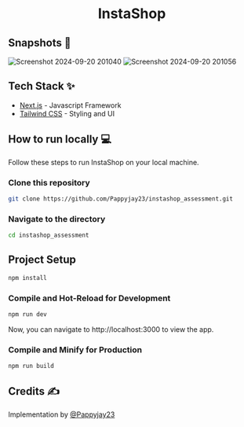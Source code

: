 <div align="center">
	<h1> InstaShop</h1>
</div>

## Snapshots 📸

![Screenshot 2024-09-20 201040](https://github.com/user-attachments/assets/6a80e4be-a6fa-4516-9042-6835fd530f5f)
![Screenshot 2024-09-20 201056](https://github.com/user-attachments/assets/2990458a-59b8-42a4-b538-f717ad9fe367)




## Tech Stack ✨

- [Next.js](https://nextjs.org) - Javascript Framework
- [Tailwind CSS](https://tailwindcss.com/) - Styling and UI

## How to run locally 💻

Follow these steps to run InstaShop on your local machine.

### Clone this repository

```bash
git clone https://github.com/Pappyjay23/instashop_assessment.git
```

### Navigate to the directory

```bash
cd instashop_assessment
```

## Project Setup

```sh
npm install
```

### Compile and Hot-Reload for Development

```sh
npm run dev
```

Now, you can navigate to http://localhost:3000 to view the app.

### Compile and Minify for Production

```sh
npm run build
```

## Credits ✍

Implementation by [@Pappyjay23](https://github.com/Pappyjay23)
